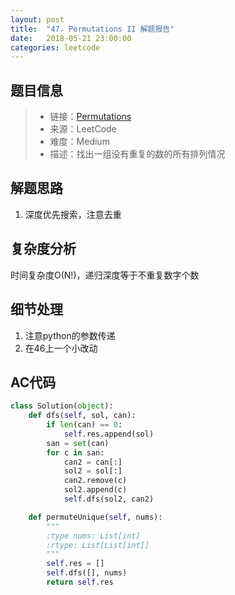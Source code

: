 ```yaml
---
layout: post
title:  "47. Permutations II 解题报告"
date:   2018-05-21 23:00:00
categories: leetcode
---
```



## 题目信息

> * 链接：[Permutations](https://leetcode.com/problems/permutations-ii/description/)
> * 来源：LeetCode
> * 难度：Medium
> * 描述：找出一组没有重复的数的所有排列情况

## 解题思路
1. 深度优先搜索，注意去重

## 复杂度分析
时间复杂度O(N!)，递归深度等于不重复数字个数

## 细节处理
1. 注意python的参数传递
2. 在46上一个小改动

## AC代码

``` python
class Solution(object):
    def dfs(self, sol, can):
        if len(can) == 0:
            self.res.append(sol)
        san = set(can)
        for c in san:
            can2 = can[:]
            sol2 = sol[:]
            can2.remove(c)
            sol2.append(c)
            self.dfs(sol2, can2)

    def permuteUnique(self, nums):
        """
        :type nums: List[int]
        :rtype: List[List[int]]
        """
        self.res = []
        self.dfs([], nums)
        return self.res
     
```



[jekyll-docs]: https://jekyllrb.com/docs/home
[jekyll-gh]:   https://github.com/jekyll/jekyll
[jekyll-talk]: https://talk.jekyllrb.com/

